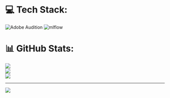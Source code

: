 
# 💻 Tech Stack:
![Adobe Audition](https://img.shields.io/badge/Adobe%20Audition-9999FF.svg?style=for-the-badge&logo=Adobe%20Audition&logoColor=white) ![mlflow](https://img.shields.io/badge/mlflow-%23d9ead3.svg?style=for-the-badge&logo=numpy&logoColor=blue)
# 📊 GitHub Stats:
![](https://github-readme-stats.vercel.app/api?username=pacharawin85&theme=dark&hide_border=false&include_all_commits=false&count_private=false)<br/>
![](https://github-readme-streak-stats.herokuapp.com/?user=pacharawin85&theme=dark&hide_border=false)<br/>
![](https://github-readme-stats.vercel.app/api/top-langs/?username=pacharawin85&theme=dark&hide_border=false&include_all_commits=false&count_private=false&layout=compact)

---
[![](https://visitcount.itsvg.in/api?id=pacharawin85&icon=0&color=0)](https://visitcount.itsvg.in)

<!-- Proudly created with GPRM ( https://gprm.itsvg.in ) -->
